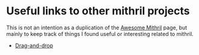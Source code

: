# Useful links to other mithril projects

This is not an intention as a duplication of the [Awesome Mithril](https://github.com/orbitbot/awesome-mithril) page, but mainly
to keep track of things I found useful or interesting related to mithril.

* [Drag-and-drop](https://gitlab.com/beelzy/mithril-dnd)
